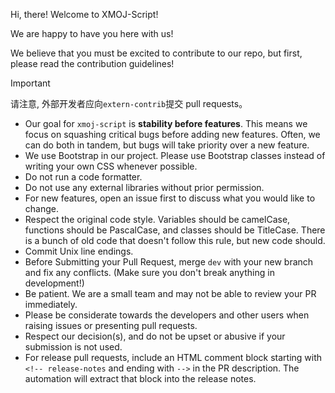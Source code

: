 Hi, there! Welcome to XMOJ-Script!

We are happy to have you here with us!

We believe that you must be excited to contribute to our repo, but first, please read the contribution guidelines!

> [!IMPORTANT]
> 请注意, 外部开发者应向`extern-contrib`提交 pull requests。

- Our goal for `xmoj-script` is **stability before features**. This means we focus on squashing critical bugs before adding new features. Often, we can do both in tandem, but bugs will take priority over a new feature.
- We use Bootstrap in our project. Please use Bootstrap classes instead of writing your own CSS whenever possible.
- Do not run a code formatter.
- Do not use any external libraries without prior permission.
- For new features, open an issue first to discuss what you would like to change.
- Respect the original code style. Variables should be camelCase, functions should be PascalCase, and classes should be TitleCase. There is a bunch of old code that doesn't follow this rule, but new code should.
- Commit Unix line endings.
- Before Submitting your Pull Request, merge `dev` with your new branch and fix any conflicts. (Make sure you don't break anything in development!)
- Be patient. We are a small team and may not be able to review your PR immediately.
- Please be considerate towards the developers and other users when raising issues or presenting pull requests.
- Respect our decision(s), and do not be upset or abusive if your submission is not used.
- For release pull requests, include an HTML comment block starting with `<!-- release-notes` and ending with `-->` in the PR description. The automation will extract that block into the release notes.
